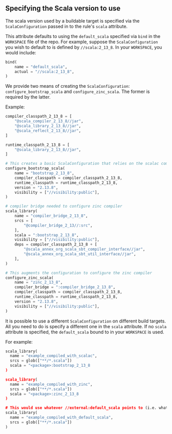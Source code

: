 ## Specifying the Scala version to use

The scala version used by a buildable target is specified via the `ScalaConfiguration` passed in to the rule's `scala` attribute.

This attribute defaults to using the `default_scala` specified via `bind` in the `WORKSPACE` file of the repo. For example, suppose the `ScalaConfiguration` you wish to default to is defined by `//scala:2_13_8`. In your `WORKSPACE`, you would include:

```python
bind(
    name = "default_scala",
    actual = "//scala:2_13_8",
)
```

We provide two means of creating the `ScalaConfiguration`: `configure_bootstrap_scala` and `configure_zinc_scala`. The former is required by the latter.

Example:

```python
compiler_classpath_2_13_8 = [
    "@scala_compiler_2_13_8//jar",
    "@scala_library_2_13_8//jar",
    "@scala_reflect_2_13_8//jar",
]

runtime_classpath_2_13_8 = [
    "@scala_library_2_13_8//jar",
]

# This creates a basic ScalaConfiguration that relies on the scalac compiler
configure_bootstrap_scala(
    name = "bootstrap_2_13_8",
    compiler_classpath = compiler_classpath_2_13_8,
    runtime_classpath = runtime_classpath_2_13_8,
    version = "2.13.8",
    visibility = ["//visibility:public"],
)

# compiler bridge needed to configure zinc compiler
scala_library(
    name = "compiler_bridge_2_13_8",
    srcs = [
        "@compiler_bridge_2_13//:src",
    ],
    scala = ":bootstrap_2_13_8",
    visibility = ["//visibility:public"],
    deps = compiler_classpath_2_13_8 + [
        "@scala_annex_org_scala_sbt_compiler_interface//jar",
        "@scala_annex_org_scala_sbt_util_interface//jar",
    ],
)

# This augments the configuration to configure the zinc compiler
configure_zinc_scala(
    name = "zinc_2_13_8",
    compiler_bridge = ":compiler_bridge_2_13_8",
    compiler_classpath = compiler_classpath_2_13_8,
    runtime_classpath = runtime_classpath_2_13_8,
    version = "2.13.8",
    visibility = ["//visibility:public"],
)
```

It is possible to use a different `ScalaConfiguration` on different build targets. All you need to do is specify a different one in the `scala` attribute. If no `scala` attribute is specified, the `default_scala` bound to in your `WORKSPACE` is used.

For example:

```python
scala_library(
  name = "example_compiled_with_scalac",
  srcs = glob(["**/*.scala"])
  scala = "<package>:bootstrap_2_13_8
)

scala_library(
  name = "example_compiled_with_zinc",
  srcs = glob(["**/*.scala"])
  scala = "<package>:zinc_2_13_8
)

# This would use whatever //external:default_scala points to (i.e. what you bind default_scala to in your WORKSPACE)
scala_library(
  name = "example_compiled_with_default_scala",
  srcs = glob(["**/*.scala"])
)
```
